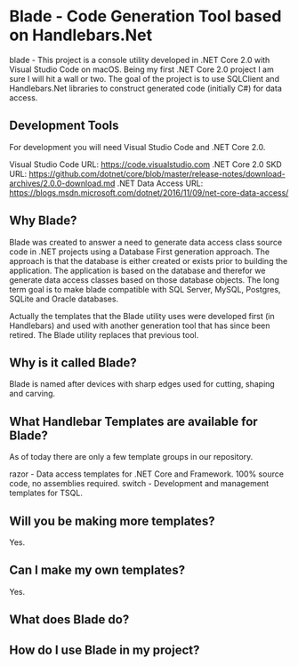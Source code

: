 

# Blade - Code Generation Tool based on Handlebars.Net

blade - This project is a console utility developed in .NET Core 2.0 with Visual Studio Code on macOS.  Being my first .NET Core 2.0 project I am sure I will hit a wall or two.  The goal of the project is to use SQLClient and Handlebars.Net libraries to construct generated code (initially C#) for data access.

## Development Tools

For development you will need Visual Studio Code and .NET Core 2.0.

Visual Studio Code URL: https://code.visualstudio.com
.NET Core 2.0 SKD URL: https://github.com/dotnet/core/blob/master/release-notes/download-archives/2.0.0-download.md
.NET Data Access URL: https://blogs.msdn.microsoft.com/dotnet/2016/11/09/net-core-data-access/

## Why Blade?

Blade was created to answer a need to generate data access class source code in .NET projects using a Database First generation approach.  The approach is that the database is either created or exists prior to building the application.  The application is based on the database and therefor we generate data access classes based on those database objects.  The long term goal is to make blade compatible with SQL Server, MySQL, Postgres, SQLite and Oracle databases.

Actually the templates that the Blade utility uses were developed first (in Handlebars) and used with another generation tool that has since been retired.  The Blade utility replaces that previous tool.

## Why is it called Blade?

Blade is named after devices with sharp edges used for cutting, shaping and carving.

## What Handlebar Templates are available for Blade?

As of today there are only a few template groups in our repository.

razor - Data access templates for .NET Core and Framework.  100% source code, no assemblies required.
switch - Development and management templates for TSQL.

## Will you be making more templates?

Yes.

## Can I make my own templates?

Yes.

## What does Blade do?

## How do I use Blade in my project?